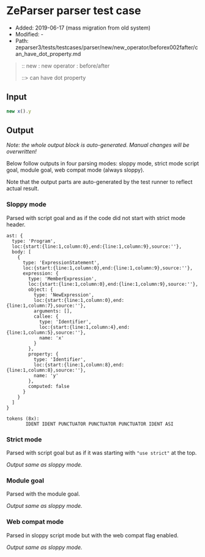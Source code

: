 # ZeParser parser test case

- Added: 2019-06-17 (mass migration from old system)
- Modified: -
- Path: zeparser3/tests/testcases/parser/new/new_operator/beforex002fafter/can_have_dot_property.md

> :: new : new operator : before/after
>
> ::> can have dot property

## Input

`````js
new x().y
`````

## Output

_Note: the whole output block is auto-generated. Manual changes will be overwritten!_

Below follow outputs in four parsing modes: sloppy mode, strict mode script goal, module goal, web compat mode (always sloppy).

Note that the output parts are auto-generated by the test runner to reflect actual result.

### Sloppy mode

Parsed with script goal and as if the code did not start with strict mode header.

`````
ast: {
  type: 'Program',
  loc:{start:{line:1,column:0},end:{line:1,column:9},source:''},
  body: [
    {
      type: 'ExpressionStatement',
      loc:{start:{line:1,column:0},end:{line:1,column:9},source:''},
      expression: {
        type: 'MemberExpression',
        loc:{start:{line:1,column:0},end:{line:1,column:9},source:''},
        object: {
          type: 'NewExpression',
          loc:{start:{line:1,column:0},end:{line:1,column:7},source:''},
          arguments: [],
          callee: {
            type: 'Identifier',
            loc:{start:{line:1,column:4},end:{line:1,column:5},source:''},
            name: 'x'
          }
        },
        property: {
          type: 'Identifier',
          loc:{start:{line:1,column:8},end:{line:1,column:8},source:''},
          name: 'y'
        },
        computed: false
      }
    }
  ]
}

tokens (8x):
       IDENT IDENT PUNCTUATOR PUNCTUATOR PUNCTUATOR IDENT ASI
`````

### Strict mode

Parsed with script goal but as if it was starting with `"use strict"` at the top.

_Output same as sloppy mode._

### Module goal

Parsed with the module goal.

_Output same as sloppy mode._

### Web compat mode

Parsed in sloppy script mode but with the web compat flag enabled.

_Output same as sloppy mode._

